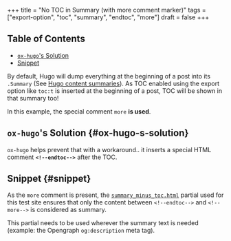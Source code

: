 +++
title = "No TOC in Summary (with more comment marker)"
tags = ["export-option", "toc", "summary", "endtoc", "more"]
draft = false
+++

<div class="ox-hugo-toc toc">
<div></div>

## Table of Contents

- [`ox-hugo`'s Solution](#ox-hugo-s-solution)
- [Snippet](#snippet)

</div>
<!--endtoc-->

By default, Hugo will dump everything at the beginning of a post into
its `.Summary` (See [Hugo content summaries](https://gohugo.io/content-management/summaries/)). As TOC enabled using the
export option like `toc:t` is inserted at the beginning of a post, TOC
will be shown in that summary too!

In this example, the special comment `more` **is used**.

<!--more-->


## `ox-hugo`'s Solution {#ox-hugo-s-solution}

`ox-hugo` helps prevent that with a workaround.. it inserts a special
HTML comment **`<!--endtoc-->`** after the TOC.


## Snippet {#snippet}

As the `more` comment is present, the [`summary_minus_toc.html`](https://github.com/kaushalmodi/hugo-bare-min-theme/blob/master/layouts/partials/summary_minus_toc.html) partial
used for this test site ensures that only the content between
`<!--endtoc-->` and `<!--more-->` is considered as summary.

This partial needs to be used wherever the summary text is needed
(example: the Opengraph `og:description` meta tag).
